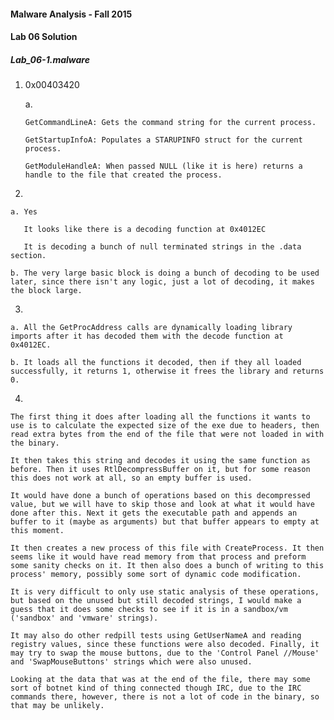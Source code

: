 #### Malware Analysis - Fall 2015
#### Lab 06 Solution

##### Lab_06-1.malware


1. 0x00403420

    a. 
    
       GetCommandLineA: Gets the command string for the current process.
       
       GetStartupInfoA: Populates a STARUPINFO struct for the current process. 

       GetModuleHandleA: When passed NULL (like it is here) returns a handle to the file that created the process.

2. 

    a. Yes

       It looks like there is a decoding function at 0x4012EC
        
       It is decoding a bunch of null terminated strings in the .data section.
    
    b. The very large basic block is doing a bunch of decoding to be used later, since there isn't any logic, just a lot of decoding, it makes the block large.

3. 

    a. All the GetProcAddress calls are dynamically loading library imports after it has decoded them with the decode function at 0x4012EC.

    b. It loads all the functions it decoded, then if they all loaded successfully, it returns 1, otherwise it frees the library and returns 0.

4. 
 
	The first thing it does after loading all the functions it wants to use is to calculate the expected size of the exe due to headers, then read extra bytes from the end of the file that were not loaded in with the binary. 

	It then takes this string and decodes it using the same function as before. Then it uses RtlDecompressBuffer on it, but for some reason this does not work at all, so an empty buffer is used. 

	It would have done a bunch of operations based on this decompressed value, but we will have to skip those and look at what it would have done after this. Next it gets the executable path and appends an buffer to it (maybe as arguments) but that buffer appears to empty at this moment. 

	It then creates a new process of this file with CreateProcess. It then seems like it would have read memory from that process and preform some sanity checks on it. It then also does a bunch of writing to this process' memory, possibly some sort of dynamic code modification. 

	It is very difficult to only use static analysis of these operations, but based on the unused but still decoded strings, I would make a guess that it does some checks to see if it is in a sandbox/vm ('sandbox' and 'vmware' strings). 

	It may also do other redpill tests using GetUserNameA and reading registry values, since these functions were also decoded. Finally, it may try to swap the mouse buttons, due to the 'Control Panel //Mouse' and 'SwapMouseButtons' strings which were also unused. 

	Looking at the data that was at the end of the file, there may some sort of botnet kind of thing connected though IRC, due to the IRC commands there, however, there is not a lot of code in the binary, so that may be unlikely.


